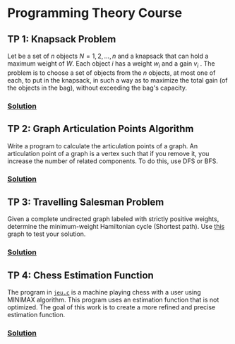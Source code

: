  # Programming Theory Course 
## TP 1: Knapsack Problem
Let be a set of $n$ objects $N={1,2,...,n}$ and a knapsack that can hold a maximum weight of $W$. 
Each object $i$ has a weight $w_i$ and a gain $v_i$ . The problem is to choose a set of objects from the $n$ objects, at most one of each, to put in the knapsack, in such a way as to maximize the total gain (of the objects in the bag), without exceeding the bag's capacity.
### [Solution](./knapsack/)

## TP 2: Graph Articulation Points Algorithm
Write a program to calculate the articulation points of a graph. An articulation point of a graph is a vertex such that if you remove it, you increase the number of related components. To do this, use DFS or BFS.
### [Solution](./graph-articulation-points/) 

## TP 3: Travelling Salesman Problem
Given a complete undirected graph labeled with strictly positive weights, determine the minimum-weight Hamiltonian cycle (Shortest path). Use [this](./pvc/PVC.png) graph to test your solution.
### [Solution](./pvc/)

## TP 4: Chess Estimation Function
The program in [`jeu.c`](./chess-minmax/jeu.c) is a machine playing chess with a user using MINIMAX algorithm. This program uses an estimation function that is not optimized. The goal of this work is to create a more refined and precise estimation function. 
### [Solution](./chess-minmax/)
